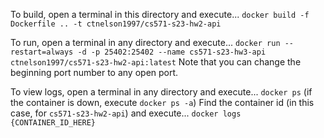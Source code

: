 To build, open a terminal in this directory and execute...
`docker build -f Dockerfile .. -t ctnelson1997/cs571-s23-hw2-api`

To run, open a terminal in any directory and execute...
`docker run --restart=always -d -p 25402:25402 --name cs571-s23-hw3-api ctnelson1997/cs571-s23-hw2-api:latest`
Note that you can change the beginning port number to any open port.

To view logs, open a terminal in any directory and execute...
`docker ps` (if the container is down, execute `docker ps -a`)
Find the container id (in this case, for `cs571-s23-hw2-api`) and execute...
`docker logs {CONTAINER_ID_HERE}`